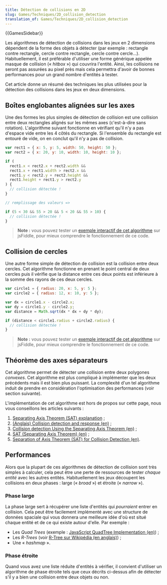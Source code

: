 ```yaml
---
title: Détection de collisions en 2D
slug: Games/Techniques/2D_collision_detection
translation_of: Games/Techniques/2D_collision_detection
---
```


{{GamesSidebar}}

Les algorithmes de détection de collisions dans les jeux en 2 dimensions dépendent de la forme des objets à détecter (par exemple&nbsp;: rectangle contre rectangle, cercle contre rectangle, cercle contre cercle…). Habituellement, il est préférable d'utiliser une forme générique appelée masque de collision («&nbsp;_hitbox_&nbsp;») qui couvrira l'entité. Ainsi, les collisions ne seront pas assurées au pixel près mais cela permettra d'avoir de bonnes performances pour un grand nombre d'entités à tester.

Cet article donne un résumé des techniques les plus utilisées pour la détection des collisions dans les jeux en deux dimensions.

## Boîtes englobantes alignées sur les axes

Une des formes les plus simples de détection de collision est une collision entre deux rectangles alignés sur les mêmes axes (c'est-à-dire sans rotation). L'algorithme suivant fonctionne en vérifiant qu'il n'y a pas d'espace vide entre les 4 côtés du rectangle. Si l'ensemble du rectangle est entouré de vide, on en conclut qu'il n'y a pas de collision.

```js
var rect1 = { x: 5, y: 5, width: 50, height: 50 };
var rect2 = { x: 20, y: 10, width: 10, height: 10 };

if (
  rect1.x < rect2.x + rect2.width &&
  rect1.x + rect1.width > rect2.x &&
  rect1.y < rect2.y + rect2.height &&
  rect1.height + rect1.y > rect2.y
) {
  // collision détectée !
}

// remplissage des valeurs =>

if (5 < 30 && 55 > 20 && 5 < 20 && 55 > 10) {
  // collision détectée !
}
```

> **Note :** vous pouvez tester un [exemple interactif de cet algorithme](http://jsfiddle.net/knam8/) sur jsFiddle, pour mieux comprendre le fonctionnement de ce code.

## Collision de cercles

Une autre forme simple de détection de collision est la collision entre deux cercles. Cet algorithme fonctionne en prenant le point central de deux cercles puis il vérifie que la distance entre ces deux points est inférieure à la somme des rayons de ces deux cercles.

```js
var circle1 = { radius: 20, x: 5, y: 5 };
var circle2 = { radius: 12, x: 10, y: 5 };

var dx = circle1.x - circle2.x;
var dy = circle1.y - circle2.y;
var distance = Math.sqrt(dx * dx + dy * dy);

if (distance < circle1.radius + circle2.radius) {
  // collision détectée !
}
```

> **Note :** vous pouvez tester un [exemple interactif de cet algorithme](http://jsfiddle.net/gQ3hD/2/) sur jsFiddle, pour mieux comprendre le fonctionnement de ce code.

## Théorème des axes séparateurs

Cet algorithme permet de détecter une collision entre deux polygones _convexes_. Cet algorithme est plus compliqué à implémenter que les deux précédents mais il est bien plus puissant. La complexité d'un tel algorithme induit de prendre en considération l'optimisation des performances (voir section suivante).

L'implémentation de cet algorithme est hors de propos sur cette page, nous vous conseillons les articles suivants&nbsp;:

1. [Separating Axis Theorem (SAT) explanation](http://www.sevenson.com.au/actionscript/sat/)&nbsp;;
2. [(Anglais) Collision detection and response (en)](http://www.metanetsoftware.com/technique/tutorialA.html)&nbsp;;
3. [Collision detection Using the Separating Axis Theorem (en)](http://gamedevelopment.tutsplus.com/tutorials/collision-detection-using-the-separating-axis-theorem--gamedev-169)&nbsp;;
4. [SAT (Separating Axis Theorem) (en)](http://www.codezealot.org/archives/55)&nbsp;;
5. [Separation of Axis Theorem (SAT) for Collision Detection (en)](http://rocketmandevelopment.com/blog/separation-of-axis-theorem-for-collision-detection/).

## Performances

Alors que la plupart de ces algorithmes de détection de collision sont très simples à calculer, cela peut être une perte de ressources de tester _chaque entité_ avec les autres entités. Habituellement les jeux découpent les collisions en deux phases&nbsp;: large («&nbsp;_broad_&nbsp;») et étroite («&nbsp;_narrow_&nbsp;»).

### Phase large

La phase large sert à récupérer une liste d'entités qui _pourraient_ entrer en collision. Cela peut être facilement implémenté avec une structure de données spaciale qui vous donnera une meilleure idée d'où est situé chaque entité et de ce qui existe autour d'elle. Par exemple&nbsp;:

- Les _Quad Trees_ (exemple&nbsp;: [JavaScript QuadTree Implementation (en)](http://blogs.adobe.com/digitalmedia/2011/03/javascript-quadtree-implementation/))&nbsp;;
- Les _R-Trees_ (voir [R-Tree sur Wikipédia (en anglais)](http://en.wikipedia.org/wiki/R-tree))&nbsp;;
- Une «&nbsp;_hashmap_&nbsp;».

### Phase étroite

Quand vous avez une liste réduite d'entités à vérifier, il convient d'utiliser un algorithme de phase étroite tels que ceux décrits ci-dessus afin de détecter s'il y a bien une collision entre deux objets ou non.
